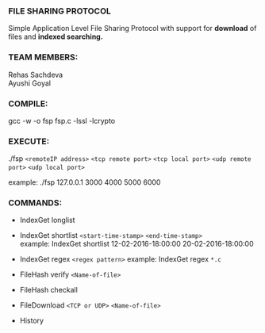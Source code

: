 ### FILE SHARING PROTOCOL 
Simple Application Level File Sharing Protocol with support for **download** of files and **indexed searching.** 

### TEAM MEMBERS:
Rehas Sachdeva  
Ayushi Goyal

### COMPILE: 
gcc -w -o fsp fsp.c -lssl -lcrypto

### EXECUTE:
./fsp `<remoteIP address>` `<tcp remote port>` `<tcp local port>` `<udp remote port>` `<udp local port>`

example: ./fsp 127.0.0.1 3000 4000 5000 6000

### COMMANDS:

* IndexGet longlist  
   
* IndexGet shortlist `<start-time-stamp>` `<end-time-stamp>`  
example: IndexGet shortlist 12-02-2016-18:00:00 20-02-2016-18:00:00

* IndexGet regex `<regex pattern>`
example: IndexGet regex `*.c`

* FileHash verify `<Name-of-file>`

* FileHash checkall

* FileDownload `<TCP or UDP>` `<Name-of-file>`

* History
